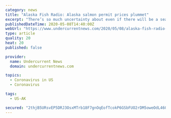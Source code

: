 ```yaml
---
category: news
title: "Alaska Fish Radio: Alaska salmon permit prices plummet"
excerpt: "There’s so much uncertainty about even if there will be a season here and there and if there is a season, what kind of a price can we expect’ — Doug Bown, Alaska Boats and Permits"
publishedDateTime: 2020-05-08T14:40:00Z
webUrl: "https://www.undercurrentnews.com/2020/05/08/alaska-fish-radio-alaska-salmon-permit-prices-plummet/"
type: article
quality: 20
heat: 20
published: false

provider:
  name: Undercurrent News
  domain: undercurrentnews.com

topics:
  - Coronavirus in US
  - Coronavirus

tags:
  - US-AK

secured: "2thjB5URsvEP5DRJ3OsxMTrb18F7gnOqEofTcokP6GSbFUO2rDM5oweOdL460MXzgd4NCc522egUzGKcWOUQw5Wy9M03TjVDEe787UeG5MHyCCorncszigWofbSPGTG15tyCoYCw0DMSgj95RkiQcSAOTGBXSubjyBnjLtQNjRS1endPGQw9GFFLsCx4Plu1Vm1Q6BfnpTijS1R8FgCLqZBGdhOqcQcuIQdv5kBpi4fVHsiL8p5D4TcylynmCKDYgkH3Ou0jcTAq5rW2cvbmTfd3Ct7Gk/O/f+B00OrWVeP+OBZs23iTt+78CrocVnFGSkD+qt/TmCqod7KLnsGztxXC0M3Ej398FnUbrdHIn65ydnmocTTs2FS+MbGNy8FZAdnKmAcKi1T/vH6Mc/dgG5y3WKFOe0Yw9jvghsGRiCypTi1+oPVrugVQQKi2o3vH8P0EuqfshMj9v9hUVM7zpwHhYoiKpA3S6oAlw0CkgnA=;iwDJ8KNeXyYIaRAk9ImeYA=="
---
```


